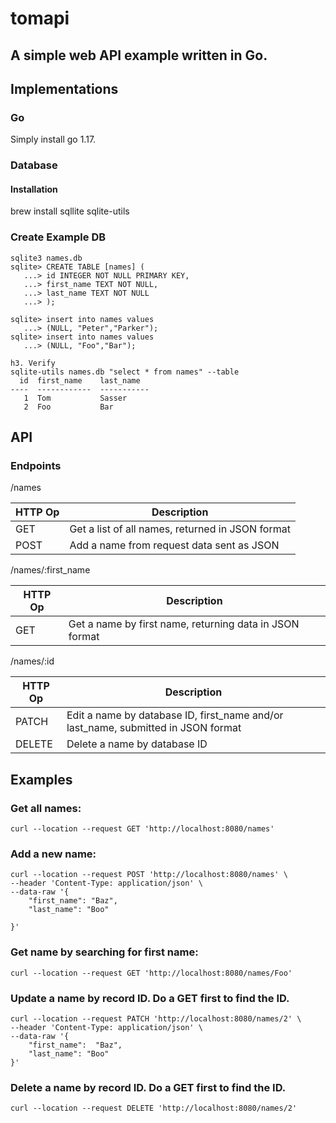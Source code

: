 # tomapi

## A simple web API example written in Go.


## Implementations

### Go
Simply install go 1.17.
### Database

#### Installation
brew install sqllite sqlite-utils

### Create Example DB
```
sqlite3 names.db
sqlite> CREATE TABLE [names] (
   ...> id INTEGER NOT NULL PRIMARY KEY,
   ...> first_name TEXT NOT NULL,
   ...> last_name TEXT NOT NULL
   ...> );

sqlite> insert into names values
   ...> (NULL, "Peter","Parker");
sqlite> insert into names values
   ...> (NULL, "Foo","Bar");

h3. Verify
sqlite-utils names.db "select * from names" --table
  id  first_name    last_name
----  ------------  -----------
   1  Tom           Sasser
   2  Foo           Bar
```
## API

### Endpoints

/names

| HTTP Op | Description |
| --- | --- |
| GET | Get a list of all names, returned in JSON format |
| POST | Add a name from request data sent as JSON |

/names/:first_name

| HTTP Op | Description |
| --- | --- |
| GET | Get a name by first name, returning data in JSON format |

/names/:id

| HTTP Op | Description |
| --- | --- |
| PATCH | Edit a name by database ID, first_name and/or last_name, submitted in JSON format |
| DELETE | Delete a name by database ID |

## Examples

### Get all names:
```
curl --location --request GET 'http://localhost:8080/names'
```

### Add a new name:
```
curl --location --request POST 'http://localhost:8080/names' \
--header 'Content-Type: application/json' \
--data-raw '{
    "first_name": "Baz",
    "last_name": "Boo"

}'
```

### Get name by searching for first name:
```
curl --location --request GET 'http://localhost:8080/names/Foo'
```

### Update a name by record ID.  Do a GET first to find the ID.
```
curl --location --request PATCH 'http://localhost:8080/names/2' \
--header 'Content-Type: application/json' \
--data-raw '{
    "first_name":  "Baz",
    "last_name": "Boo"
}'
```

### Delete a name by record ID.  Do a GET first to find the ID.
```
curl --location --request DELETE 'http://localhost:8080/names/2'
```